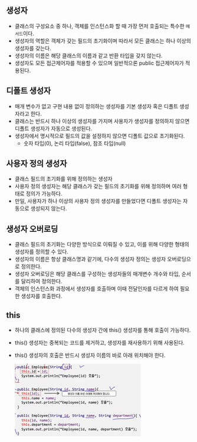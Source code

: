 ## 생성자
- 클래스의 구성요소 중 하나, 객체를 인스턴스화 할 때 가장 먼저 호출되는 특수한 `메서드`이다.
- 생성자의 역할은 객체가 갖는 필드의 초기화이며 따라서 모든 클래스는 하나 이상의 생성자를 갖는다.
- 생성자의 이름은 해당 클래스의 이름과 같고 반환 타입을 갖지 않는다.
- 생성자도 모든 접근제어자를 적용할 수 있으며 일반적으론 public 접근제어자가 적용된다.

## 디폴트 생성자
- 매개 변수가 없고 구현 내용 없이 정의하는 생성자를 기본 생성자 혹은 디폴트 생성자라고 한다.
- 클래스는 반드시 하나 이상의 생성자를 가지며 사용자가 생성자를 정의하지 않으면 디폴트 생성자가 자동으로 생성된다.
- 생성자에서 명시적으로 필드의 값을 설정하지 않으면 디폴트 값으로 초기화된다.
  - 숫자 타입(0), 논리 타입(false), 참조 타입(null)

## 사용자 정의 생성자
- 클래스 필드의 초기화를 위해 정의하는 생성자
- 사용자 정의 생성자는 해당 클래스가 갖는 필드의 초기화를 위해 정의하며 여러 형태로 정의가 가능하다.
- 만일, 사용자가 하나 이상의 사용자 정의 생성자를 만들었다면 디폴트 생성자는 자동으로 생성되지 않는다.

## 생성자 오버로딩
- 클래스 필드의 초기화는 다양한 방식으로 이뤄질 수 있고, 이를 위해 다양한 형태의 생성자를 정의할 수 있다.
- 생성자의 이름은 항상 클래스명과 같기에, 다수의 생성자 정의는 생성자 오버로딩으로 정의한다.
- 생성자 오버로딩은 해당 클래스를 구성하는 생성자들의 매개변수 개수와 타입, 순서를 달리하여 정의한다.
- 객체의 인스턴스화 과정에서 생성자를 호출하며 이때 전달인자를 다르게 하여 필요한 생성자를 호출한다.

## this
- 하나의 클래스에 정의된 다수의 생성자 간에 this() 생성자를 통해 호출이 가능하다.
- this() 생성자는 중복되는 코드를 제거하고, 생성자를 재사용하기 위해 사용된다.
- this() 생성자의 호출은 반드시 생성자 이름의 바로 아래 위치해야 한다.
    
    ![img_4.png](img_4.png)

